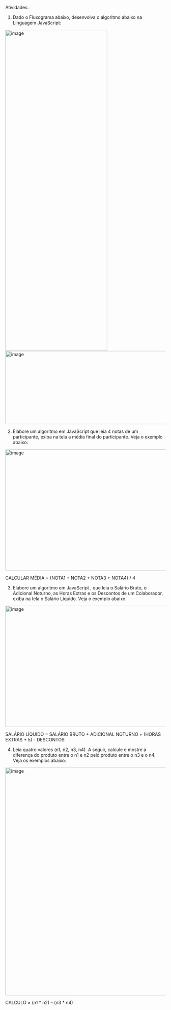 Atividades:

1)	Dado o Fluxograma abaixo, desenvolva o algoritmo abaixo na Linguagem JavaScript: 

<img width="320" height="1004" alt="image" src="https://github.com/user-attachments/assets/47ef9f6d-3967-41bb-8946-fb6042b2d96e" />

<img width="1129" height="229" alt="image" src="https://github.com/user-attachments/assets/f8586948-3202-417c-be67-386f52ec0827" />

2)	Elabore um algoritmo em JavaScript que leia 4 notas de um participante, exiba na tela a média final do participante. Veja o exemplo abaixo:

<img width="1128" height="379" alt="image" src="https://github.com/user-attachments/assets/76c32fc4-28f7-4def-9127-09495efa9a49" />

CALCULAR MÉDIA = (NOTA1 + NOTA2 + NOTA3 + NOTA4) / 4

3)	Elabore um algoritmo em JavaScript , que leia o Salário Bruto, o Adicional Noturno, as Horas Extras e os Descontos de um Colaborador, exiba na tela o Salário Líquido. Veja o exemplo abaixo:

<img width="1129" height="379" alt="image" src="https://github.com/user-attachments/assets/c74f5f29-ce02-445c-bda3-4887e1383357" />

SALÁRIO LÍQUIDO = SALÁRIO BRUTO + ADICIONAL NOTURNO + (HORAS EXTRAS * 5) - DESCONTOS


 
4)	Leia quatro valores (n1, n2, n3, n4). A seguir, calcule e mostre a diferença do produto entre o n1 e n2 pelo produto entre o n3 e o n4. Veja os exemplos abaixo:

<img width="1127" height="712" alt="image" src="https://github.com/user-attachments/assets/a574b183-3133-4ed6-bcb2-0bec8afa6d1b" />

 CALCULO = (n1 * n2) – (n3 * n4)

